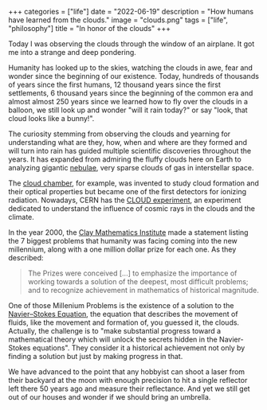 +++
categories = ["life"]
date = "2022-06-19"
description = "How humans have learned from the clouds."
image = "clouds.png"
tags = ["life", "philosophy"]
title = "In honor of the clouds"
+++

Today I was observing the clouds through the window of an airplane. It got me into a strange and deep pondering.

Humanity has looked up to the skies, watching the clouds in awe, fear and wonder since the beginning of our existence. Today, hundreds of thousands of years since the first humans, 12 thousand years since the first settlements, 6 thousand years since the beginning of the common era and almost almost 250 years since we learned how to fly over the clouds in a balloon, we still look up and wonder "will it rain today?" or say "look, that cloud looks like a bunny!".

The curiosity stemming from observing the clouds and yearning for understanding what are they, how, when and where are they formed and will turn into rain has guided multiple scientific discoveries throughout the years. It has expanded from admiring the fluffy clouds here on Earth to analyzing gigantic [nebulae](https://en.wikipedia.org/wiki/Nebula 'Nebulas - Wikipedia'), very sparse clouds of gas in interstellar space.

The [cloud chamber](https://en.wikipedia.org/wiki/Cloud_chamber 'Cloud chamber'), for example, was invented to study cloud formation and their optical properties but became one of the first detectors for ionizing radiation. Nowadays, CERN has the [CLOUD experiment](https://cloud.web.cern.ch/), an experiment dedicated to understand the influence of cosmic rays in the clouds and the climate.

In the year 2000, the [Clay Mathematics Institute](https://www.claymath.org/purpose-and-goals) made a statement listing the 7 biggest problems that humanity was facing coming into the new millennium, along with a one million dollar prize for each one. As they described:

> The Prizes were conceived \[...\] to emphasize the importance of working towards a solution of the deepest, most difficult problems; and to recognize achievement in mathematics of historical magnitude.

One of those Millenium Problems is the existence of a solution to the [Navier–Stokes Equation](https://www.claymath.org/millennium-problems/navier%E2%80%93stokes-equation), the equation that describes the movement of fluids, like the movement and formation of, you guessed it, the clouds. Actually, the challenge is to "make substantial progress toward a mathematical theory which will unlock the secrets hidden in the Navier-Stokes equations". They consider it a historical achievement not only by finding a solution but just by making progress in that.

We have advanced to the point that any hobbyist can shoot a laser from their backyard at the moon with enough precision to hit a single reflector left there 50 years ago and measure their reflectance. And yet we still get out of our houses and wonder if we should bring an umbrella.
